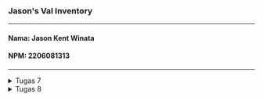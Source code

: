 ### **Jason's Val Inventory**
---
#### Nama: Jason Kent Winata
#### NPM: 2206081313
---

<details>
<summary>Tugas 7</summary>

1. Apa perbedaan utama antara stateless dan stateful widget dalam konteks pengembangan aplikasi Flutter?
    + Stateless Widget adalah jenis widget di Flutter yang *state*-nya tidak dapat diubah setelah dibuat. Artinya, sekali dibuat, tampilan widget ini tidak dapat diubah atau diperbarui. Stateless Widget cocok untuk tampilan statis atau komponen yang tidak perlu mengikuti perubahan keadaan. Stateless Widget tidak memiliki metode `setState()`

    + Stateful Widget adalah jenis widget di Flutter yang *state*-nya dapat diubah setelah dibuat. Artinya, tampilan widget ini dapat diubah dan dapat berubah berkali-kali. Widget ini digunakan untuk menggambarkan komponen yang perlu merespons perubahan keadaan, seperti tombol yang dapat diklik atau input pengguna yang berubah. Stateful Widget memiliki metode `setState()`

2. Sebutkan seluruh widget yang kamu gunakan untuk menyelesaikan tugas ini dan jelaskan fungsinya masing-masing.
    + MyHomePage (StatelessWidget): Widget utama yang mewakili halaman beranda aplikasi. Fungsinya menampilkan semua item dan memiliki tampilan yang dapat di-*scroll*

    + MyApp (StatelessWidget): Widget utama yang digunakan untuk inisialisi aplikasi. Selain itu, untuk mengatur tema dan menentukan halaman beranda

    + ShopCard (StatelessWidget): Widget yang digunakan untuk membuat *cards* yang menampilkan setiap item. Terdiri dari icon, text, dan background color yang sesuai.

    + MaterialApp: Widget yang digunakan untuk mengkonfigurasi dan menampilkan aplikasi Flutter. Tersedia berbagai pengaturan, termasuk tema dan halaman beranda.

    + Scaffold: Widget yang memberikan kerangka dasar untuk halaman aplikasi. Mencakup komponen seperti AppBar, body, dan elemen lainnya

    + AppBar: Widget yang digunakan untuk menampilkan bagian atas aplikasi, termasuk judul dan background color
    + Icon: Widget yang digunakan untuk menampilkan icon yang sesuai dengan setiap item dalam *cards*. Icon diambil dari properti `item.icon` dan ditampilkan dengan ukuran serta warna yang sesuai

    + Text: Widget yang digunakan untuk menampilkan text yang sesuai dengan nama item. Teks diambil dari properti `item.name` dan ditampilkan dengan gaya teks yang sesuai

    + SingleChildScrollView: Widget yang memungkinkan konten halaman menjadi *scrollable* jika kontennya terlalu panjang atau banyak

    + Padding: Widget yang digunakan untuk menambahkan jarak di antara konten. Dalam kasus ini, digunakan untuk memberikan jarak dari tepi halaman

    + Column: Layout widget yang digunakan untuk menampilkan child widgets secara vertikal pada beranda aplikasi

    + GridView.count: Widget yang digunakan untuk membuat tata letak grid dengan jumlah kolom yang ditentukan

    + Material: Widget yang memberikan tampilan Material Design pada kontennya. Digunakan di dalam ShopCard untuk memberikan warna latar belakang

    + InkWell: Widget yang digunakan untuk membuat area responsif terhadap sentuhan

    + SnackBar: Widget yang digunakan untuk menampilkan pesan singkat ketika item di-klik

3. Jelaskan bagaimana cara kamu mengimplementasikan checklist di atas secara step-by-step (bukan hanya sekadar mengikuti tutorial)

    + Jalankan perintah berikut!
        ```
        flutter create val_inventory
        cd val_inventory
        flutter run
        ```

    + Lakukan `git init` pada root folder lalu `add-commit-push`!

    + Ubah kode pada `main.dart` agar me-*return* widget pada `menu.dart`!

        ```
        import 'package:flutter/material.dart';
        import 'package:val_inventory/menu.dart';

        void main() {
        runApp(const MyApp());
        }

        class MyApp extends StatelessWidget {
        const MyApp({super.key});

        // This widget is the root of your application.
        @override
        Widget build(BuildContext context) {
            return MaterialApp(
            title: 'Menu',
            theme: ThemeData(
                colorScheme: ColorScheme.fromSeed(seedColor: Colors.indigo),
                useMaterial3: true,
            ),
            home: MyHomePage(),
            );
        }
        }
        ```
    
    + Ubah kode pada `menu.dart`!

    + Implementasikan `AppBar`, `Scaffold`, dan `body` dengan `SingleChildScrollView`!

    + Implementasikan `ShopCard` dan `Snackbar`!
        ```
        class ShopCard extends StatelessWidget {
         final Item item;
         const ShopCard(this.item, {super.key}); 

         @override
         Widget build(BuildContext context) {
            return Material(
            color: item.color,

            child: InkWell(
            onTap: () {
                ScaffoldMessenger.of(context) //SnackBar 
                    ..hideCurrentSnackBar()
                    ..showSnackBar(SnackBar(
                        content: Text("Kamu telah menekan tombol ${item.name}!")));
                },

                child: Container(
                 padding: const EdgeInsets.all(8),

                child: Center(
                    child: Column(
                     mainAxisAlignment: MainAxisAlignment.center,

                    children: [
                        Icon(
                         item.icon,
                         color: Colors.white,
                         size: 30.0,
                        ),
                        const Padding(padding: EdgeInsets.all(3)),
                        Text(
                         item.name,
                         textAlign: TextAlign.center,
                         style: const TextStyle(color: Colors.white),
                        ),
                    ],
                    ),
                ),
                ),
            ),
            );
        }
        }
        ```

    + Bonus: Tambahkan implementasi warna-warna berbeda untuk setiap tombol!
        ```
        final List<Item> items = [
            Item("Lihat Item", Icons.checklist, Colors.indigo.shade200), 
            Item("Tambah Item", Icons.add_shopping_cart, Colors.indigo),
            Item("Logout", Icons.logout, Colors.indigo.shade900),
        ];
        ```
</details>

<details>
<summary>Tugas 8</summary>

1. Jelaskan perbedaan antara Navigator.push() dan Navigator.pushReplacement(), disertai dengan contoh mengenai penggunaan kedua metode tersebut yang tepat!
    + `Navigator.push()` digunakan untuk menambahkan tampilan baru ke dalam tumpukan navigasi (navigator stack). Ini berarti bahwa tampilan baru akan ditumpuk di atas tampilan saat ini, dan pengguna dapat kembali ke tampilan sebelumnya dengan menekan tombol "Back" di perangkat mereka. 

        Contoh penggunaan `Navigator.push()`:
        ```
        // Navigator
        if (item.name == "Tambah Item") {
            Navigator.push(
                context,
                MaterialPageRoute(
                builder: (context) => const ShopFormPage(),
            ));
        }
        ```
    + `Navigator.pushReplacement()` digunakan untuk menggantikan tampilan saat ini di tumpukan navigasi dengan tampilan baru. Ini berguna ketika Anda ingin menggantikan halaman saat ini dengan halaman yang berbeda, seperti saat pengguna menyelesaikan suatu aksi tertentu. Ini membuat tampilan sebelumnya dihapus dari tumpukan dan digantikan oleh tampilan baru.

        Contoh penggunaan `Navigator.pushReplacement()`:
        ```
        onPressed: () {
        Navigator.pushReplacement(
            context,
            MaterialPageRoute(
                builder: (context) => MyHomePage(),
            ));
        },
        ```

2. Jelaskan masing-masing layout widget pada Flutter dan konteks penggunaannya masing-masing!
    + Single-child Layout <br>
    Widget yang hanya memiliki satu child. Penggunaannya saat hanya memerlukan satu widget dalam satu area. Salah satu widget yang umum digunakan dari kategori ini adalah Container, yang berfungsi sebagai wadah untuk widget lain.

    + Multi-child Layout <br>
    Widget yang memungkinkan memiliki lebih dari satu anak (children). Penggunaannya ketika perlu menempatkan sejumlah widget dalam satu area. Widget yang sering digunakan dari kelompok ini adalah `Row` untuk penempatan horizontal dan `Column` untuk penempatan vertikal.

    + Silver Widgets <br>
    Widget khusus untuk area scrollable, digunakan untuk menciptakan fitur dinamis saat melakukan scroll. <br>
    Contoh: CupertinoSliverNavigationBar, CustomScrollView, SliverAppBar, etc.

3. Sebutkan apa saja elemen input pada form yang kamu pakai pada tugas kali ini dan jelaskan mengapa kamu menggunakan elemen input tersebut!
    + `TextFormField` karena memudahkan pengguna dalam memasukkan data. Sedangkan fitur validasi dan hint-nya sangat mempercepat pekerjaan pengembang.

4. Bagaimana penerapan clean architecture pada aplikasi Flutter?
    + Pada pengembangan aplikasi Flutter, prinsip *clean architecture*  diterapkan untuk mengorganisir file sesuai dengan fungsionalitasnya. <br>
    Contoh: Folder `screens` berisi files untuk tampilan layar. Sedangkan implementasi dan fungsionalitas aplikasi berada pada folder `widgets`.

5. Jelaskan bagaimana cara kamu mengimplementasikan checklist di atas secara step-by-step! (bukan hanya sekadar mengikuti tutorial)
    + Buat satu halaman form baru pada aplikasi! 
    + Tambahkan 4 elemen input yaitu `name, price, amount, dan description`.
    + Implement tombol `save` serta lakukan validasi input. Cek `screens/shoplist_form.dart`!
    + Arahkan pengguna ke halaman form ketika menekan tombol `Tambah Item` pada halaman utama. Cek `widgets/shop_card.dart`!
    + Buat drawer untuk navigasi ke `Halaman Utama` dan `Tambah Item`. Cek `widgets/left_drawer.dart`!
    + Bonus: Cek `screens/shoplist_form.dart`!